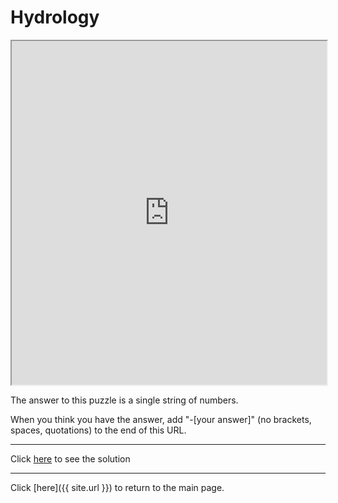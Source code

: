 # Hydrology

<iframe width="100%" height="550px"
    src="https://www.youtube.com/embed/BDlako_aykI?loop=1">
</iframe>

The answer to this puzzle is a single string of numbers.

When you think you have the answer, add "-[your answer]" (no brackets, spaces, quotations) to the end of this URL.

-----

Click [here](Diameter-69420) to see the solution

-----

Click [here]({{ site.url }}) to return to the main page.
